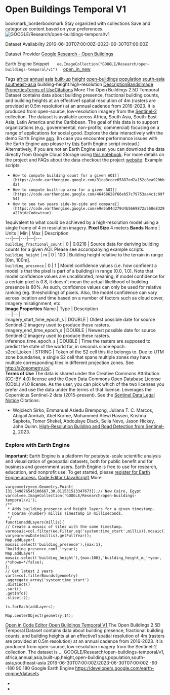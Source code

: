  
#  Open Buildings Temporal V1 
bookmark_borderbookmark Stay organized with collections  Save and categorize content based on your preferences.
![GOOGLE/Research/open-buildings-temporal/v1](https://developers.google.com/earth-engine/datasets/images/GOOGLE/GOOGLE_Research_open-buildings-temporal_v1_sample.png) 

Dataset Availability
    2016-06-30T07:00:00Z–2023-06-30T07:00:00Z 

Dataset Provider
     [ Google Research - Open Buildings ](https://sites.research.google/gr/open-buildings/temporal/) 

Earth Engine Snippet
     `    ee.ImageCollection("GOOGLE/Research/open-buildings-temporal/v1")   ` [ open_in_new ](https://code.earthengine.google.com/?scriptPath=Examples:Datasets/GOOGLE/GOOGLE_Research_open-buildings-temporal_v1) 

Tags
     [africa](https://developers.google.com/earth-engine/datasets/tags/africa) [annual](https://developers.google.com/earth-engine/datasets/tags/annual) [asia](https://developers.google.com/earth-engine/datasets/tags/asia) [built-up](https://developers.google.com/earth-engine/datasets/tags/built-up) [height](https://developers.google.com/earth-engine/datasets/tags/height) [open-buildings](https://developers.google.com/earth-engine/datasets/tags/open-buildings) [population](https://developers.google.com/earth-engine/datasets/tags/population) [south-asia](https://developers.google.com/earth-engine/datasets/tags/south-asia) [southeast-asia](https://developers.google.com/earth-engine/datasets/tags/southeast-asia)
building-height
high-resolution
[Description](https://developers.google.com/earth-engine/datasets/catalog/GOOGLE_Research_open-buildings-temporal_v1#description)[Bands](https://developers.google.com/earth-engine/datasets/catalog/GOOGLE_Research_open-buildings-temporal_v1#bands)[Image Properties](https://developers.google.com/earth-engine/datasets/catalog/GOOGLE_Research_open-buildings-temporal_v1#image-properties)[Terms of Use](https://developers.google.com/earth-engine/datasets/catalog/GOOGLE_Research_open-buildings-temporal_v1#terms-of-use)[Citations](https://developers.google.com/earth-engine/datasets/catalog/GOOGLE_Research_open-buildings-temporal_v1#citations) More
The Open Buildings 2.5D Temporal Dataset contains data about building presence, fractional building counts, and building heights at an effective1 spatial resolution of 4m (rasters are provided at 0.5m resolution) at an annual cadence from 2016-2023. It is produced from open-source, low-resolution imagery from the [Sentinel-2](https://www.esa.int/Applications/Observing_the_Earth/Copernicus/Sentinel-2) collection.
The dataset is available across Africa, South Asia, South-East Asia, Latin America and the Caribbean. The goal of this data is to support organizations (e.g., governmental, non-profits, commercial) focusing on a range of applications for social good.
Explore the data interactively with the demo Earth Engine [app](https://goo.gle/open-buildings-temporal-demo-app). (In case you encounter performance issues with the Earth Engine app please try [this](https://goo.gle/open-buildings-temporal-demo) Earth Engine script instead.)
Alternatively, if you are not an Earth Engine user, you can download the data directly from Google Cloud Storage using [this notebook](https://colab.research.google.com/github/google-research/google-research/blob/master/building_detection/open_buildings_temporal_download_region_geotiffs.ipynb).
For more details on the project and FAQs about the data checkout the project [website](https://sites.research.google/gr/open-buildings/temporal/).
Example scripts:
  * `How to compute building count for a given AOI[](https://code.earthengine.google.com/31ca8ccee65887ed2a152c8ea920bbd2)`
  * `How to compute built-up area for a given AOI[](https://code.earthengine.google.com/46468628f66eb57c79753ae4c1c09f54)`
  * `How to see two years side-by-side and compare[](https://code.earthengine.google.com/e9e5a84d279d4b5669872a560e8329a2?hideCode=true)`


1equivalent to what could be achieved by a high-resolution model using a single frame of 4 m resolution imagery.
**Pixel Size** 4 meters 
**Bands**
Name | Units | Min | Max | Description  
---|---|---|---|---  
`building_fractional_count` |  0  |  0.0216  | Source data for deriving building counts for a given AOI. Please see accompanying example scripts.  
`building_height` | m |  0  |  100  | Building height relative to the terrain in range [0m, 100m].  
`building_presence` |  0  |  1  | Model confidence values (i.e. how confident a model is that the pixel is part of a building) in range [0.0, 1.0]. Note that model confidence values are uncalibrated, meaning, if model confidence for a certain pixel is 0.8, it doesn't mean the actual likelihood of building presence is 80%. As such, confidence values can only be used for relative ranking (eg. thresholding) of pixels. Also, the model confidence can vary across location and time based on a number of factors such as cloud cover, imagery misalignment, etc.  
**Image Properties**
Name | Type | Description  
---|---|---  
imagery_start_time_epoch_s | DOUBLE | Oldest possible date for source Sentinel-2 imagery used to produce these rasters.  
imagery_end_time_epoch_s | DOUBLE | Newest possible date for source Sentinel-2 imagery used to produce these rasters.  
inference_time_epoch_s | DOUBLE | Time the rasters are supposed to predict the state of the world for, in seconds since epoch.  
s2cell_token | STRING | Token of the S2 cell this tile belongs to. Due to UTM zone boundaries, a single S2 cell that spans multiple zones may have multiple corresponding tiles in different projection zones. See <http://s2geometry.io/>.  
**Terms of Use**
The data is shared under the Creative Commons Attribution ([CC-BY 4.0](https://creativecommons.org/licenses/by/4.0/)) license and the Open Data Commons Open Database License (ODbL) v1.0 license. As the user, you can pick which of the two licenses you prefer and use the data under the terms of that license.
Leverages the Copernicus Sentinel-2 data (2015-present). See the [Sentinel Data Legal Notice](https://sentinels.copernicus.eu/documents/247904/690755/Sentinel_Data_Legal_Notice)
Citations:
  * Wojciech Sirko, Emmanuel Asiedu Brempong, Juliana T. C. Marcos, Abigail Annkah, Abel Korme, Mohammed Alewi Hassen, Krishna Sapkota, Tomer Shekel, Abdoulaye Diack, Sella Nevo, Jason Hickey, John Quinn. [High-Resolution Building and Road Detection from Sentinel-2](https://arxiv.org/abs/2310.11622), 2023.


### Explore with Earth Engine
**Important:** Earth Engine is a platform for petabyte-scale scientific analysis and visualization of geospatial datasets, both for public benefit and for business and government users. Earth Engine is free to use for research, education, and nonprofit use. To get started, please [register for Earth Engine access.](https://console.cloud.google.com/earth-engine)
[Code Editor (JavaScript)](https://developers.google.com/earth-engine/datasets/catalog/GOOGLE_Research_open-buildings-temporal_v1#code-editor-javascript-sample) More
```
vargeometry=ee.Geometry.Point(
[31.549876545106667,30.011531513347673]);// New Cairo, Egypt
varcol=ee.ImageCollection('GOOGLE/Research/open-buildings-temporal/v1');
/**
 * Adds building presence and height layers for a given timestamp.
 * @param {number} millis Timestamp in milliseconds.
 */
functionaddLayers(millis){
// Create a mosaic of tiles with the same timestamp.
varmosaic=col.filter(ee.Filter.eq('system:time_start',millis)).mosaic();
varyear=newDate(millis).getFullYear();
Map.addLayer(
mosaic.select('building_presence'),{max:1},
'building_presence_conf_'+year);
Map.addLayer(
mosaic.select('building_height'),{max:100},'building_height_m_'+year,
/*shown=*/false);
};
// Get latest 2 years
varts=col.filterBounds(geometry)
.aggregate_array('system:time_start')
.distinct()
.sort()
.getInfo()
.slice(-2);

ts.forEach(addLayers);

Map.centerObject(geometry,14);
```
[ Open in Code Editor ](https://code.earthengine.google.com/?scriptPath=Examples:Datasets/GOOGLE/GOOGLE_Research_open-buildings-temporal_v1)
[ Open Buildings Temporal V1 ](https://developers.google.com/earth-engine/datasets/catalog/GOOGLE_Research_open-buildings-temporal_v1)
The Open Buildings 2.5D Temporal Dataset contains data about building presence, fractional building counts, and building heights at an effective1 spatial resolution of 4m (rasters are provided at 0.5m resolution) at an annual cadence from 2016-2023. It is produced from open-source, low-resolution imagery from the Sentinel-2 collection. The dataset is …
GOOGLE/Research/open-buildings-temporal/v1, africa,annual,asia,built-up,height,open-buildings,population,south-asia,southeast-asia 
2016-06-30T07:00:00Z/2023-06-30T07:00:00Z
-90 -180 90 180 
Google Earth Engine
https://developers.google.com/earth-engine/datasets
  * [ ](https://doi.org/https://sites.research.google/gr/open-buildings/temporal/)
  * [ ](https://doi.org/https://developers.google.com/earth-engine/datasets/catalog/GOOGLE_Research_open-buildings-temporal_v1)


